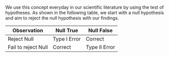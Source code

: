 We use this concept everyday in our scientific literature by using the test of hypotheses. As shown in the following table, we start with a null hypothesis and aim to reject the null hypothesis with our findings. 

| Observation         | Null True       |Null False  |
|---------------------|-----------------|--------------|
| Reject Null         | Type I Error    | Correct      |
| Fail to reject Null | Correct         | Type II Error|